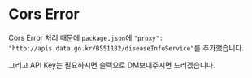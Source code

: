 # Cors Error
Cors Error 처리 때문에 `package.json`에 `"proxy": "http://apis.data.go.kr/B551182/diseaseInfoService"`를 추가했습니다.

그리고 API Key는 필요하시면 슬랙으로 DM보내주시면 드리겠습니다.